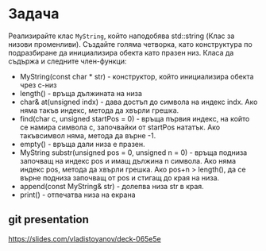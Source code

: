 # Задача
Реализирайте клас `MyString`, който наподобява std::string (Клас за низови променливи).
Създайте голяма четворка, като конструктура по подразбиране да инициализира обекта като празен низ.
Класа да съдържа и следните член-функци:
- MyString(const char * str) - конструктор, който инициализира обекта чрез с-низ
- length() - връща дължината на низа
- char& at(unsigned indx) - дава достъп до символа на индекс indx. Ако няма такъв индекс, метода да хвърли грешка.
- find(char c, unsigned startPos = 0) - връща първия индекс, на който се намира символа с, започвайки от startPos нататък. Ако такъвсимвол няма, метода да върне -1.
- empty() - връща дали низа е празен.
- MyString substr(unsigned pos = 0, unsigned n = 0) - връща подниза започващ на индекс pos и имащ дължина n символа. Ако няма
индекс pos, метода да хвърли грешка. Ако pos+n > length(), да се върне подниза започващ от pos и стигащ до края на низа.
- append(const MyString& str) - долепва низа str в края.
- print() - отпечатва низа на екрана

## git presentation
https://slides.com/vladistoyanov/deck-065e5e
